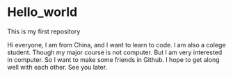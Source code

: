 # Hello_world
This is my first repository

Hi everyone, l am from China, and l want to learn to code.
l am also a colege student. 
Though my major course is not computer.
But l am very interested in computer.
So l want to make some friends in Github.
l hope to get along well with each other.
See you later.
